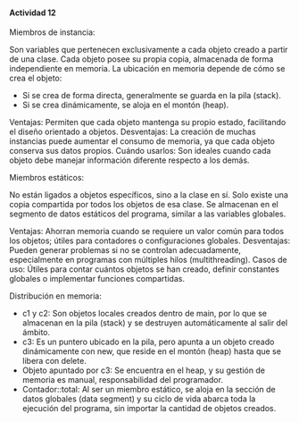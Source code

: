 #### Actividad 12

Miembros de instancia:

Son variables que pertenecen exclusivamente a cada objeto creado a partir de una clase.
Cada objeto posee su propia copia, almacenada de forma independiente en memoria.
La ubicación en memoria depende de cómo se crea el objeto:

* Si se crea de forma directa, generalmente se guarda en la pila (stack).
* Si se crea dinámicamente, se aloja en el montón (heap).

Ventajas: Permiten que cada objeto mantenga su propio estado, facilitando el diseño orientado a objetos.
Desventajas: La creación de muchas instancias puede aumentar el consumo de memoria, ya que cada objeto conserva sus datos propios.
Cuándo usarlos: Son ideales cuando cada objeto debe manejar información diferente respecto a los demás.

Miembros estáticos:

No están ligados a objetos específicos, sino a la clase en sí.
Solo existe una copia compartida por todos los objetos de esa clase.
Se almacenan en el segmento de datos estáticos del programa, similar a las variables globales.

Ventajas: Ahorran memoria cuando se requiere un valor común para todos los objetos; útiles para contadores o configuraciones globales.
Desventajas: Pueden generar problemas si no se controlan adecuadamente, especialmente en programas con múltiples hilos (multithreading).
Casos de uso: Útiles para contar cuántos objetos se han creado, definir constantes globales o implementar funciones compartidas.

Distribución en memoria:

* c1 y c2: Son objetos locales creados dentro de main, por lo que se almacenan en la pila (stack) y se destruyen automáticamente al salir del ámbito.
* c3: Es un puntero ubicado en la pila, pero apunta a un objeto creado dinámicamente con new, que reside en el montón (heap) hasta que se libera con delete.
* Objeto apuntado por c3: Se encuentra en el heap, y su gestión de memoria es manual, responsabilidad del programador.
* Contador::total: Al ser un miembro estático, se aloja en la sección de datos globales (data segment) y su ciclo de vida abarca toda la ejecución del programa, sin importar la cantidad de objetos creados.
